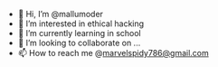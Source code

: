 - 👋 Hi, I’m @mallumoder
- 👀 I’m interested in ethical hacking
- 🌱 I’m currently learning in school
- 💞️ I’m looking to collaborate on ...
- 📫 How to reach me @marvelspidy786@gmail.com

<!---
mallumoder/mallumoder is a ✨ special ✨ repository because its `README.md` (this file) appears on your GitHub profile.
You can click the Preview link to take a look at your changes.
--->
